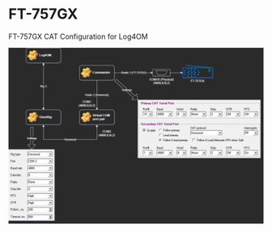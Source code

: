 # FT-757GX
FT-757GX CAT Configuration for Log4OM

![CAT Configuration](https://github.com/VA3HDL/FT-757GX/blob/main/Log4OM%20CAT%20FT-757GX.png)
